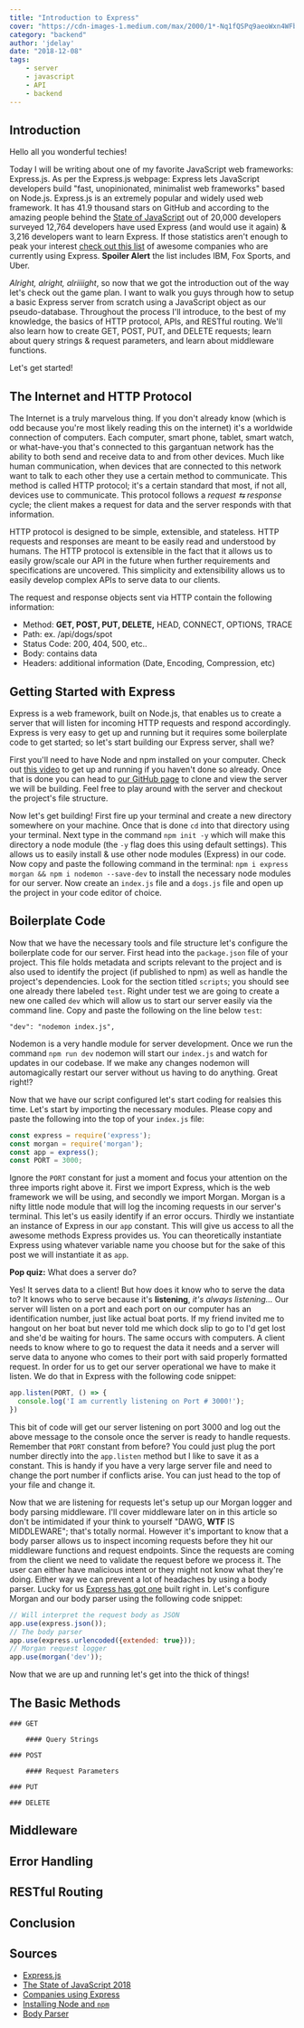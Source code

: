 ```yaml
---
title: "Introduction to Express"
cover: "https://cdn-images-1.medium.com/max/2000/1*-Nq1fQSPq9aeoWxn4WFbhg.png"
category: "backend"
author: 'jdelay'
date: "2018-12-08"
tags:
    - server
    - javascript
    - API
    - backend
---
```


## Introduction

Hello all you wonderful techies!

Today I will be writing about one of my favorite JavaScript web frameworks: Express.js. As per the Express.js webpage: Express lets JavaScript developers build "fast, unopinionated, minimalist web frameworks" based on Node.js. Express.js is an extremely popular and widely used web framework. It has 41.9 thousand stars on GitHub and according to the amazing people behind the [State of JavaScript](https://stateofjs.com/) out of 20,000 developers surveyed 12,764 developers have used Express (and would use it again) & 3,216 developers want to learn Express. If those statistics aren't enough to peak your interest [check out this list](https://expressjs.com/en/resources/companies-using-express.html) of awesome companies who are currently using Express. **Spoiler Alert** the list includes IBM, Fox Sports, and Uber.

*Alright, alright, alriiiight*, so now that we got the introduction out of the way let's check out the game plan. I want to walk you guys through how to setup a basic Express server from scratch using a JavaScript object as our pseudo-database. Throughout the process I'll introduce, to the best of my knowledge, the basics of HTTP protocol, APIs, and RESTful routing. We'll also learn how to create GET, POST, PUT, and DELETE requests; learn about query strings & request parameters, and learn about middleware functions.

Let's get started!

## The Internet and HTTP Protocol

The Internet is a truly marvelous thing. If you don't already know (which is odd because you're most likely reading this on the internet) it's a worldwide connection of computers. Each computer, smart phone, tablet, smart watch, or what-have-you that's connected to this gargantuan network has the ability to both send and receive data to and from other devices. Much like human communication, when devices that are connected to this network want to talk to each other they use a certain method to communicate. This method is called HTTP protocol; it's a certain standard that most, if not all, devices use to communicate. This protocol follows a *request ⇆ response* cycle; the client makes a request for data and the server responds with that information.

HTTP protocol is designed to be simple, extensible, and stateless. HTTP requests and responses are meant to be easily read and understood by humans. The HTTP protocol is extensible in the fact that it allows us to easily grow/scale our API in the future when further requirements and specifications are uncovered. This simplicity and extensibility allows us to easily develop complex APIs to serve data to our clients.

The request and response objects sent via HTTP contain the following information:

- Method: **GET, POST, PUT, DELETE,** HEAD, CONNECT, OPTIONS, TRACE
- Path: ex. /api/dogs/spot
- Status Code: 200, 404, 500, etc..
- Body: contains data
- Headers: additional information (Date, Encoding, Compression, etc)

## Getting Started with Express

Express is a web framework, built on Node.js, that enables us to create a server that will listen for incoming HTTP requests and respond accordingly. Express is very easy to get up and running but it requires some boilerplate code to get started; so let's start building our Express server, shall we?

First you'll need to have Node and npm installed on your computer. Check out [this video](https://www.youtube.com/watch?v=wREima9e6vk) to get up and running if you haven't done so already. Once that is done you can head to [our GitHub page](https://github.com/Itsa-Tech-Blog/Introduction-to-Express) to clone and view the server we will be building. Feel free to play around with the server and checkout the project's file structure.

Now let's get building! First fire up your terminal and create a new directory somewhere on your machine. Once that is done `cd` into that directory using your terminal. Next type in the command `npm init -y` which will make this directory a node module (the `-y` flag does this using default settings). This allows us to easily install & use other node modules (Express) in our code. Now copy and paste the following command in the terminal: `npm i express morgan && npm i nodemon --save-dev` to install the necessary node modules for our server. Now create an `index.js` file and a `dogs.js` file and open up the project in your code editor of choice.

## Boilerplate Code

Now that we have the necessary tools and file structure let's configure the boilerplate code for our server. First head into the `package.json` file of your project. This file holds metadata and scripts relevant to the project and is also used to identify the project (if published to npm) as well as handle the project's dependencies. Look for the section titled `scripts`; you should see one already there labeled `test`. Right under test we are going to create a new one called `dev` which will allow us to start our server easily via the command line. Copy and paste the following on the line below `test`:

`"dev": "nodemon index.js",`

Nodemon is a very handle module for server development. Once we run the command `npm run dev` nodemon will start our `index.js` and watch for updates in our codebase. If we make any changes nodemon will automagically restart our server without us having to do anything. Great right!?

Now that we have our script configured let's start coding for realsies this time. Let's start by importing the necessary modules. Please copy and paste the following into the top of your `index.js` file:

```js
const express = require('express');
const morgan = require('morgan');
const app = express();
const PORT = 3000;
```

Ignore the `PORT` constant for just a moment and focus your attention on the three imports right above it. First we import Express, which is the web framework we will be using, and secondly we import Morgan. Morgan is a nifty little node module that will log the incoming requests in our server's terminal. This let's us easily identify if an error occurs. Thirdly we instantiate an instance of Express in our `app` constant. This will give us access to all the awesome methods Express provides us. You can theoretically instantiate Express using whatever variable name you choose but for the sake of this post we will instantiate it as `app`.

**Pop quiz:** What does a server do?

Yes! It serves data to a client! But how does it know who to serve the data to? It knows who to serve because it's **listening**, *it's always listening...* Our server will listen on a port and each port on our computer has an identification number, just like actual boat ports. If my friend invited me to hangout on her boat but never told me which dock slip to go to I'd get lost and she'd be waiting for hours. The same occurs with computers. A client needs to know where to go to request the data it needs and a server will serve data to anyone who comes to their port with said properly formatted request. In order for us to get our server operational we have to make it listen. We do that in Express with the following code snippet:

```js
app.listen(PORT, () => {
  console.log('I am currently listening on Port # 3000!');
})
```

This bit of code will get our server listening on port 3000 and log out the above message to the console once the server is ready to handle requests. Remember that `PORT` constant from before? You could just plug the port number directly into the `app.listen` method but I like to save it as a constant. This is handy if you have a very large server file and need to change the port number if conflicts arise. You can just head to the top of your file and change it.

Now that we are listening for requests let's setup up our Morgan logger and body parsing middleware. I'll cover middleware later on in this article so don't be intimidated if your think to yourself "DAWG, **WTF** IS MIDDLEWARE"; that's totally normal. However it's important to know that a body parser allows us to inspect incoming requests before they hit our middleware functions and request endpoints. Since the requests are coming from the client we need to validate the request before we process it. The user can either have malicious intent or they might not know what they're doing. Either way we can prevent a lot of headaches by using a body parser. Lucky for us [Express has got one](https://expressjs.com/en/api.html) built right in. Let's configure Morgan and our body parser using the following code snippet:

```js
// Will interpret the request body as JSON
app.use(express.json());
// The body parser
app.use(express.urlencoded({extended: true}));
// Morgan request logger
app.use(morgan('dev'));
```

Now that we are up and running let's get into the thick of things!

<!-- Mention Top Down Nature of Express (JS executes line by line) -->
## The Basic Methods

    ### GET

        #### Query Strings

    ### POST

        #### Request Parameters

    ### PUT

    ### DELETE

## Middleware

## Error Handling

## RESTful Routing

## Conclusion

## Sources

- [Express.js](https://expressjs.com/)
- [The State of JavaScript 2018](https://stateofjs.com/)
- [Companies using Express](https://expressjs.com/en/resources/companies-using-express.html)
- [Installing Node and `npm`](https://www.youtube.com/watch?v=wREima9e6vk)
- [Body Parser](https://expressjs.com/en/api.html)
